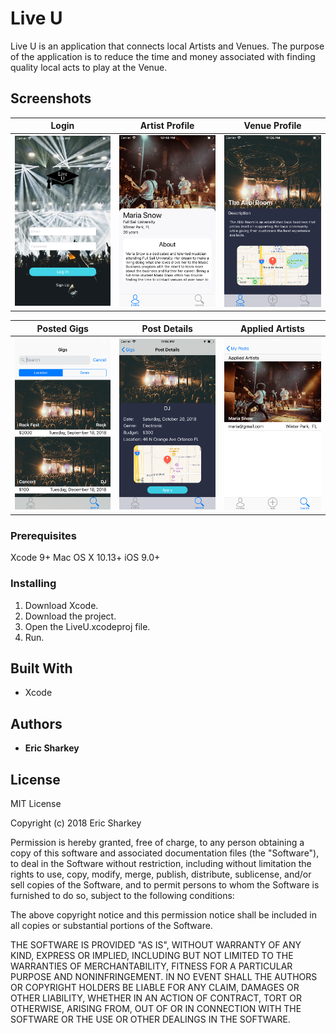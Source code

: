 # Live U

Live U is an application that connects local Artists and Venues. The purpose of the application is to reduce the time and money associated with finding quality local acts to play at the Venue.

## Screenshots ##

Login                                         |  Artist Profile                                        | Venue Profile
:--------------------------------------------:|:------------------------------------------------------:|:--------------------:
<img src="Screenshots/Login.png" width="200"> | <img src="Screenshots/ArtistProfile.png" width="200">  | <img src="Screenshots/VenueProfile.png" width="200">


Posted Gigs                                        |  Post Details                                       | Applied Artists
:-------------------------------------------------:|:---------------------------------------------------:|:------------------:
<img src="Screenshots/PostedGigs.png" width="200"> | <img src="Screenshots/PostDetails.png" width="200"> | <img src="Screenshots/AppliedArtists.png" width="200">

### Prerequisites

Xcode 9+
Mac OS X 10.13+
iOS 9.0+

### Installing

1. Download Xcode.
2. Download the project.
3. Open the LiveU.xcodeproj file.
4. Run.

## Built With

* Xcode

## Authors

* **Eric Sharkey**

## License

MIT License

Copyright (c) 2018 Eric Sharkey

Permission is hereby granted, free of charge, to any person obtaining a copy
of this software and associated documentation files (the "Software"), to deal
in the Software without restriction, including without limitation the rights
to use, copy, modify, merge, publish, distribute, sublicense, and/or sell
copies of the Software, and to permit persons to whom the Software is
furnished to do so, subject to the following conditions:

The above copyright notice and this permission notice shall be included in all
copies or substantial portions of the Software.

THE SOFTWARE IS PROVIDED "AS IS", WITHOUT WARRANTY OF ANY KIND, EXPRESS OR
IMPLIED, INCLUDING BUT NOT LIMITED TO THE WARRANTIES OF MERCHANTABILITY,
FITNESS FOR A PARTICULAR PURPOSE AND NONINFRINGEMENT. IN NO EVENT SHALL THE
AUTHORS OR COPYRIGHT HOLDERS BE LIABLE FOR ANY CLAIM, DAMAGES OR OTHER
LIABILITY, WHETHER IN AN ACTION OF CONTRACT, TORT OR OTHERWISE, ARISING FROM,
OUT OF OR IN CONNECTION WITH THE SOFTWARE OR THE USE OR OTHER DEALINGS IN THE
SOFTWARE.
